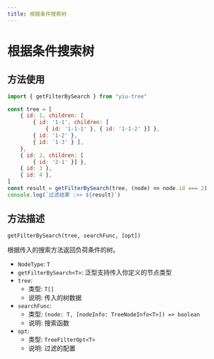 ```yaml
---
title: 根据条件搜索树
---
```


# 根据条件搜索树

## 方法使用

```js
import { getFilterBySearch } from "yiu-tree"

const tree = [
    { id: 1, children: [
        { id: '1-1', children: [
            { id: '1-1-1' }, { id: '1-1-2' }] },
        { id: '1-2' },
        { id: '1-3' } ],
    },
    { id: 2, children: [
        { id: '2-1' }] },
    { id: 3 },
    { id: 4 },
]
const result = getFilterBySearch(tree, (node) => node.id === 2)
console.log(`过滤结果 :>> ${result}`)
```

## 方法描述

```plaintext
getFilterBySearch(tree, searchFunc, [opt])
```

根据传入的搜索方法返回负荷条件的树。

- `NodeType`: `T`
- `getFilterBySearch<T>`: 泛型支持传入你定义的节点类型
- `tree`:
  - 类型: `T[]`
  - 说明: 传入的树数据
- `searchFunc`:
  - 类型: `(node: T, [nodeInfo: TreeNodeInfo<T>]) => boolean`
  - 说明: 搜索函数
- `opt`:
  - 类型: `TreeFilterOpt<T>`
  - 说明: 过滤的配置